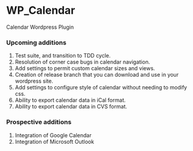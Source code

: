 # WP_Calendar
Calendar Wordpress Plugin

<h3>Upcoming additions</h3>
<ol>
<li>
Test suite, and transition to TDD cycle.
</li>
<li>Resolution of corner case bugs in calendar navigation.</li>
<li>Add settings to permit custom calendar sizes and views.</li>
<li>Creation of release branch that you can download and use in your wordpress site.</li>
<li>Add settings to configure style of calendar without needing to modify css.</li>
<li>Ability to export calendar data in iCal format.</li>
<li>Ability to export calendar data in CVS format.</li>
</ol>
<h3>Prospective additions</h3>
<ol>
  <li>Integration of Google Calendar</li>
  <li>Integration of Microsoft Outlook</li>
</ol>
